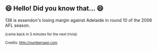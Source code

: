 ## :smile: Hello! Did you know that... :smile:
138 is essendon's losing margin against Adelaide in round 10 of the 2006 AFL season.

<sup>(come back in 5 minutes for the next trivia)</sup>


<sup>Credits: http://numbersapi.com</sup>
